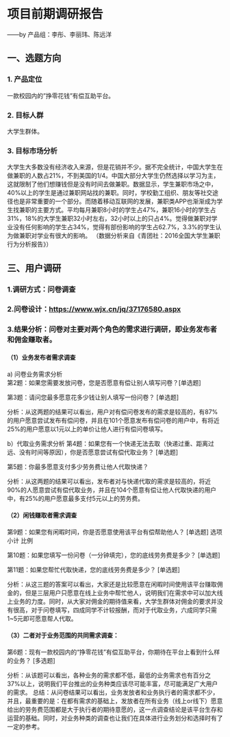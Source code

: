 # 项目前期调研报告
——by 产品组：李彤、李丽玮、陈远洋
## 一、选题方向
### 1. 产品定位
一款校园内的”挣零花钱”有偿互助平台。
### 2. 目标人群
大学生群体。
### 3. 目标市场分析
大学生大多数没有经济收入来源，但是花销并不少。据不完全统计，中国大学生在做兼职的人数占21%，不到美国的1/4。中国大部分大学生仍然选择以学习为主，这就限制了他们想赚钱但是没有时间去做兼职。数据显示，学生兼职市场之中，40%以上的学生是通过兼职网站找的兼职。同时，学校勤工组织、朋友等社交途径也是非常重要的一个部分。而随着移动互联网的发展，兼职类APP也渐渐成为学生找兼职的主要方式。平均每月兼职8小时的学生占47%，兼职16小时的学生占31%，18%的大学生兼职32小时左右，32小时以上的只占4%。觉得做兼职对学业没有任何影响的学生占34%，觉得有部份影响的学生占62.7%，3.3%的学生认为做兼职对学业有很大的影响。
（数据分析来自《青团社：2016全国大学生兼职行为分析报告》）

## 三、用户调研            
### 1.调研方式：问卷调查                   
### 2.问卷设计：https://www.wjx.cn/jq/37176580.aspx                  
### 3.结果分析：问卷对主要对两个角色的需求进行调研，即业务发布者和佣金赚取者。                         
#### （1）业务发布者需求调查                    
a)	问卷业务需求分析                     
第2题：如果您需要发放问卷，您是否愿意有偿让别人填写问卷？[单选题]                         

第3题：请问您最多愿意花多少钱让别人填写一份问卷？ [单选题]
 
分析：从这两题的结果可以看出，用户对有偿问卷发布的需求是较高的，有87%的用户愿意尝试发布有偿问卷，并且在101个愿意发布有偿问卷的用户中，有将近25%的用户愿意以1元以上的单价让他人进行有偿问卷填写。


b）代取业务需求分析
第4题：如果您有一个快递无法去取（快递过重、距离过远、没有时间等原因），你是否愿意尝试有偿代取业务？ [单选题]

第5题：你最多愿意支付多少劳务费让他人代取快递？
 
分析：从这两题的结果可以看出，发布者对与快递代取的需求是较高的，将近90%的人愿意尝试有偿代取业务，并且在104个愿意有偿让他人代取快递的用户中，有25%的用户愿意最多支付5元以上的劳务费。

#### （2）闲钱赚取者需求调查
第9题：如果您有闲暇时间，你是否愿意使用该平台有偿帮助他人？ [单选题]
选项	小计	比例

第10题：如果您填写一份问卷（一分钟填完），您的底线劳务费是多少？ [单选题]
 
第11题：如果您帮忙代取快递，您的底线劳务费是多少？ [单选题]
 
分析：从这三题的答案可以看出，大家还是比较愿意在闲暇时间使用该平台赚取佣金的，但是三层用户只愿意在线上业务中帮忙他人，说明我们在需求中可以加大线上业务的力度。同时，从大家对佣金的期待值来看，大学生群体对佣金的要求并没有很高，对于问卷填写，四成同学不计较报酬，而对于代取业务，六成同学只需1~5元即可愿意帮人代取。

#### （3）二者对于业务范围的共同需求调查：
第6题：现有一款校园内的“挣零花钱”有偿互助平台，你期待在平台上看到什么样的业务？      [多选题]
 
分析：从该题可以看出，各种业务的需求都不低，最低的业务需求也有百分之37%以上，说明我们平台推出的业务种类应该尽可能丰富，尽可能满足广大用户的需求。
总结：从问卷结果可以看出，业务发放者和业务执行者的需求都不少，并且，最重要的是：在都有需求的基础上，发放者在所有业务（线上or线下）愿意给出的劳务费范围都是大于执行者的期待意愿的，这一点调查结论是该平台生存和运营的基础。同时，对业务种类的调查也让我们在具体进行业务划分和选择时有了一定的参考。
